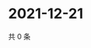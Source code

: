 # 2021-12-21

共 0 条

<!-- BEGIN WEIBO -->
<!-- 最后更新时间 Tue Dec 21 2021 08:53:08 GMT+0800 (China Standard Time) -->

<!-- END WEIBO -->

